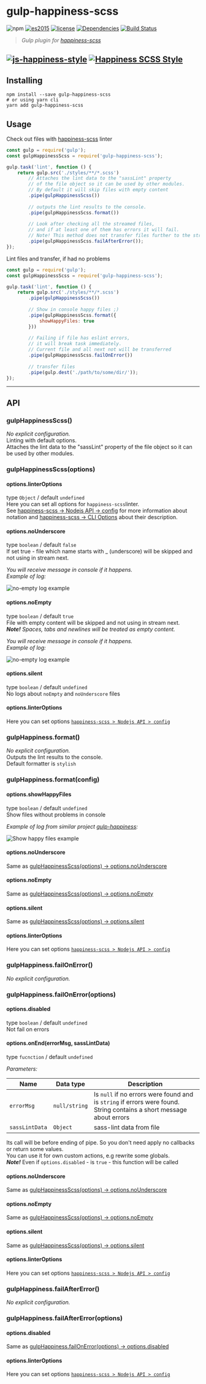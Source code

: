 # gulp-happiness-scss

![npm](https://img.shields.io/badge/node-6.3.1-yellow.svg)
[![es2015](https://img.shields.io/badge/ECMAScript-2015_(ES6)-blue.svg)](https://nodejs.org/en/docs/es6/) 
[![license](https://img.shields.io/badge/License-MIT-blue.svg)](https://github.com/dutchenkoOleg/gulp-happiness/blob/master/LICENSE) 
[![Dependencies](https://www.versioneye.com/user/projects/5936521f98442b005cdc7bd2/badge.svg?style=flat)](https://www.versioneye.com/user/projects/5936521f98442b005cdc7bd2?child=summary) 
[![Build Status](https://travis-ci.org/dutchenkoOleg/gulp-happiness-scss.svg?branch=master)](https://travis-ci.org/dutchenkoOleg/gulp-happiness-scss)

> _Gulp plugin for [happiness-scss](https://github.com/dutchenkoOleg/happiness-scss)_

[![js-happiness-style](https://cdn.rawgit.com/JedWatson/happiness/master/badge.svg)](https://github.com/JedWatson/happiness)
[![Happiness SCSS Style](https://cdn.rawgit.com/dutchenkoOleg/happiness-scss/master/badge.svg)](https://github.com/dutchenkoOleg/happiness-scss)
---

## Installing

```shell
npm install --save gulp-happiness-scss
# or using yarn cli
yarn add gulp-happiness-scss
```


## Usage

Check out files with [happiness-scss](https://github.com/dutchenkoOleg/happiness-scss) linter

```js
const gulp = require('gulp');
const gulpHappinessScss = require('gulp-happiness-scss');

gulp.task('lint', function () {
	return gulp.src('./styles/**/*.scss')
		// Attaches the lint data to the "sassLint" property
		// of the file object so it can be used by other modules. 
		// By default it will skip files with empty content
		.pipe(gulpHappinessScss())
		
		// outputs the lint results to the console.
		.pipe(gulpHappinessScss.format())
		
		// Look after checking all the streamed files,
		// and if at least one of them has errors it will fail.
		// Note! This method does not transfer files further to the stream!
		.pipe(gulpHappinessScss.failAfterError());
});
```

Lint files and transfer, if had no problems

```js
const gulp = require('gulp');
const gulpHappinessScss = require('gulp-happiness-scss');

gulp.task('lint', function () {
	return gulp.src('./styles/**/*.scss')
		.pipe(gulpHappinessScss())
		
		// Show in console happy files ;)
		.pipe(gulpHappinessScss.format({
			showHappyFiles: true
		}))
		
		// Failing if file has eslint errors,
		// it will break task immediately.
		// Current file and all next not will be transferred
		.pipe(gulpHappinessScss.failOnError())
		
		// transfer files
		.pipe(gulp.dest('./path/to/some/dir/'));
});
```

---
   
## API


### gulpHappinessScss()

_No explicit configuration._   
Linting with default options.  
Attaches the lint data to the "sassLint" property of the file object so it can be used by other modules. 

### gulpHappinessScss(options)

#### options.linterOptions

type `Object` /
default `undefined`  
Here you can set all options for `happiness-scss`linter.  
See [happiness-scss → Nodejs API → config](https://github.com/dutchenkoOleg/happiness-scss#nodejs-api) for more information about notation and [happiness-scss → CLI Options](https://github.com/dutchenkoOleg/happiness-scss#cli-options) about their description.

#### options.noUnderscore

type `boolean` /
default `false`  
If set true - file which name starts with _ (underscore) will be skipped and not using in stream next.  

_You will receive message in console if it happens._  
_Example of log:_

![no-empty log example](https://raw.githubusercontent.com/dutchenkoOleg/gulp-not-supported-file/master/assets/no-underscore.png)


#### options.noEmpty

type `boolean` /
default `true`  
File with empty content will be skipped and not using in stream next.  
_**Note!** Spaces, tabs and newlines will be treated as empty content._  

_You will receive message in console if it happens._  
_Example of log:_

![no-empty log example](https://raw.githubusercontent.com/dutchenkoOleg/gulp-not-supported-file/master/assets/no-empty.png)


#### options.silent

type `boolean` /
default `undefined`  
No logs about `noEmpty` and `noUnderscore` files

#### options.linterOptions

Here you can set options [`happiness-scss > Nodejs API > config`](https://www.npmjs.com/package/happiness-scss#config)  

### gulpHappiness.format()

_No explicit configuration._   
Outputs the lint results to the console.  
Default formatter is `stylish`



### gulpHappiness.format(config)

#### options.showHappyFiles

type `boolean` /
default `undefined`  
Show files without problems in console

_Example of log from similar project [gulp-happiness](https://github.com/dutchenkoOleg/gulp-happiness):_

![Show happy files example](https://raw.githubusercontent.com/dutchenkoOleg/gulp-happiness/master/assets/show-hapy-files.png)

#### options.noUnderscore

Same as [gulpHappinessScss(options) → options.noUnderscore](#optionsnounderscore)

#### options.noEmpty

Same as [gulpHappinessScss(options) → options.noEmpty](#optionsnoempty)

#### options.silent

Same as [gulpHappinessScss(options) → options.silent](#optionssilent)

#### options.linterOptions

Here you can set options [`happiness-scss > Nodejs API > config`](https://www.npmjs.com/package/happiness-scss#config)  







### gulpHappiness.failOnError()

_No explicit configuration._ 

### gulpHappiness.failOnError(options)

#### options.disabled

type `boolean` /
default `undefined`  
Not fail on errors 

#### options.onEnd(errorMsg, sassLintData)

type `fucnction` /
default `undefined`  

_Parameters:_

Name | Data type | Description
 --- | --- | ---
 `errorMsg` | `null/string` | Is `null` if no errors were found and is `string` if errors were found. String contains a short message about errors
 `sassLintData` | `Object` | sass-lint data from file
 
Its call will be before ending of pipe. So you don't need apply no callbacks or return some values.  
You can use it for own custom actions, e.g rewrite some globals.  
___Note!___ Even if `options.disabled` - is `true` - this function will be called

#### options.noUnderscore

Same as [gulpHappinessScss(options) → options.noUnderscore](#optionsnounderscore)

#### options.noEmpty

Same as [gulpHappinessScss(options) → options.noEmpty](#optionsnoempty)

#### options.silent

Same as [gulpHappinessScss(options) → options.silent](#optionssilent)

#### options.linterOptions

Here you can set options [`happiness-scss > Nodejs API > config`](https://www.npmjs.com/package/happiness-scss#config)  




### gulpHappiness.failAfterError()

_No explicit configuration._ 


### gulpHappiness.failAfterError(options)

#### options.disabled

Same as [gulpHappiness.failOnError(options) → options.disabled](#optionsdisabled)

#### options.linterOptions

Here you can set options [`happiness-scss > Nodejs API > config`](https://www.npmjs.com/package/happiness-scss#config)  
